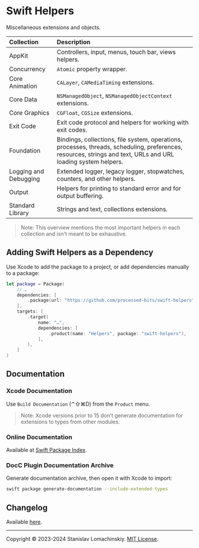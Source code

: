 # Swift Helpers

Miscellaneous extensions and objects.

Collection | Description
:--- | :---
AppKit | Controllers, input, menus, touch bar, views helpers.
Concurrency | `Atomic` property wrapper.
Core Animation | `CALayer`, `CAMediaTiming` extensions.
Core Data | `NSManagedObject`, `NSManagedObjectContext` extensions.
Core Graphics | `CGFloat`, `CGSize` extensions.
Exit Code | Exit code protocol and helpers for working with exit codes.
Foundation | Bindings, collections, file system, operations, processes, threads, scheduling, preferences, resources, strings and text, URLs and URL loading system helpers.
Logging and Debugging | Extended logger, legacy logger, stopwatches, counters, and other helpers.
Output | Helpers for printing to standard error and for output buffering.
Standard Library | Strings and text, collections extensions.

> Note: This overview mentions the most important helpers in each collection and isn't meant to be exhaustive.

## Adding Swift Helpers as a Dependency

Use Xcode to add the package to a project, or add dependencies manually to a package:

```swift
let package = Package(
    // …
    dependencies: [
        .package(url: "https://github.com/processed-bits/swift-helpers", upToNextMajor(from: "2.1.1"),
    ],
	targets: [
		.target(
			name: "…",
			dependencies: [
				.product(name: "Helpers", package: "swift-helpers"),
			],
		),
	]
)
```
 
## Documentation

### Xcode Documentation

Use `Build Documentation` (⌃⇧⌘D) from the `Product` menu.

> Note: Xcode versions prior to 15 don't generate documentation for extensions to types from other modules.

### Online Documentation

Available at [Swift Package Index](https://swiftpackageindex.com/processed-bits/swift-helpers/documentation/).

### DocC Plugin Documentation Archive

Generate documentation archive, then open it with Xcode to import:

```sh
swift package generate-documentation --include-extended-types
```

## Changelog

Available [here](CHANGELOG.md).

---

Copyright © 2023-2024 Stanislav Lomachinskiy. [MIT License](LICENSE.txt).
